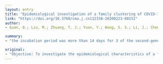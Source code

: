 ```yaml
---
layout: entry
title: "Epidemiological investigation of a family clustering of COVID-19"
link: "https://doi.org/10.3760/cma.j.cn112338-20200223-00152"
author:
- Guan, Q.; Liu, M.; Zhuang, Y. J.; Yuan, Y.; Wang, S. S.; Li, J.; Chen, Z.; Yang, X. L.; Tang, Z. R.; Jia, H. J.; Ma, J. Y.; Wang, X. X.; Tai, P. G.; Zhuang, Y.; He, Yao

summary:
- "the incubation period was more than 14 days for 3 of the second-generation cases. Routes of transmission include respiratory droplets and close contact. All the age groups were generally susceptible, while elderly were easier to progress to critically ill. Diarrhoea was the most common one. Family clustering had been an important part for COVID-19 cases, a study found. Case 1 of the long-term residents from Hubei province was the source of infection."

original:
- "Objective: To investigate the epidemiological characteristics of a family clustering of COVID-19. Methods: Field epidemiological survey was conducted. Result: Case 1 of the long-term residents from Hubei province was the source of infection of this family clustering. There were 6 cases (from case 2 to case 7) infected in the whole incubation period. The incubation period was more than 14 days for 3 of the second-generation cases. Routes of transmission include respiratory droplets (from case 1 transmitted to case 6, from case 1 to her family members) and closecontact (from case 1 to other cases in her family). All the age groups were generally susceptible, while elderly were easier to progress to critically ill. Besides respiratory symptoms, there were also gastrointestinal symptoms, of which diarrhea was the most common one. Conclusion: Family clustering had been an important part for COVID-19 cases."
---
```


